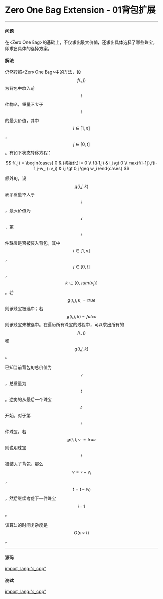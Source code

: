 # Zero One Bag Extension - 01背包扩展

--------

#### 问题

在&lt;Zero One Bag&gt;的基础上，不仅求出最大价值，还求出具体选择了哪些珠宝，即求出具体的选择方案。

#### 解法

仍然按照&lt;Zero One Bag&gt;中的方法，设$$ f(i,j) $$为背包中放入前$$ i $$件物品，重量不大于$$ j $$的最大价值，其中$$ i \in [1,n] $$，$$ j \in [0,t] $$。有如下状态转移方程：

$$
f(i,j) =
\begin{cases}
0 & (初始化)i = 0 \\
f(i-1,j) & i,j \gt 0 \\
max(f(i-1,j),f(i-1,j-w_i)+v_i) & i,j \gt 0,j \geq w_i
\end{cases}
$$

额外的，设$$ g(i,j,k) $$表示重量不大于$$ j $$，最大价值为$$ k $$，第$$ i $$件珠宝是否被装入背包，其中$$ i \in [1,n] $$，$$ j \in [0,t] $$，$$ k \in [0,sum\{v_i\}] $$。若$$ g(i,j,k) = true $$则该珠宝被选中；若$$ g(i,j,k) = false $$则该珠宝未被选中。在遍历所有珠宝的过程中，可以求出所有的$$ f(i,j) $$和$$ g(i,j,k) $$。

已知当前背包的总价值为$$ v $$，总重量为$$ t $$。逆向的从最后一个珠宝$$ n $$开始，对于第$$ i $$件珠宝，若$$ g(i,t,v) = true $$则说明珠宝$$ i $$被装入了背包，那么$$ v = v-v_i $$，$$ t = t-w_i $$，然后继续考虑下一件珠宝$$ i-1 $$。

该算法的时间复杂度是$$ O(n \times t) $$。

--------

#### 源码

[import, lang:"c_cpp"](../../../../src/DynamicProgramming/BagDP/ZeroOneBagExtension.h)

#### 测试

[import, lang:"c_cpp"](../../../../src/DynamicProgramming/BagDP/ZeroOneBagExtension.cpp)
